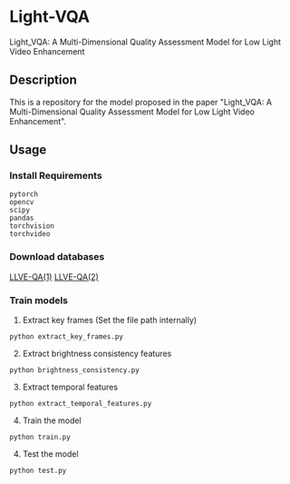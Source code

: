 # Light-VQA
Light_VQA: A Multi-Dimensional Quality Assessment Model for Low Light Video Enhancement
## Description
This is a repository for the model proposed in the paper "Light_VQA: A Multi-Dimensional Quality Assessment Model for Low Light Video Enhancement".
## Usage

### Install Requirements
```
pytorch
opencv
scipy
pandas
torchvision
torchvideo
```

### Download databases
[LLVE-QA(1)](https://drive.google.com/file/d/1eHWxZ7za-GwwtS_JKQjHcLni4dUXv6HT/view?usp=drive_link)
[LLVE-QA(2)](https://drive.google.com/drive/folders/1cbl7ZCNsgfYlo_41ypfZELaXZlwOYdsT?usp=sharing)

### Train models
1. Extract key frames (Set the file path internally)
```shell
python extract_key_frames.py
```
2. Extract brightness consistency features
```shell
python brightness_consistency.py
```
3. Extract temporal features
```shell
python extract_temporal_features.py
```
4. Train the model
```shell
python train.py
```
4. Test the model
```shell
python test.py
```